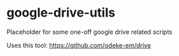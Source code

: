 # google-drive-utils
Placeholder for some one-off google drive related scripts

Uses this tool:
https://github.com/odeke-em/drive
